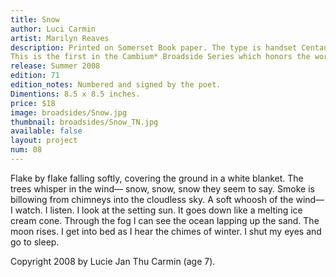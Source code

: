 ```yaml
---
title: Snow
author: Luci Carmin
artist: Marilyn Reaves
description: Printed on Somerset Book paper. The type is handset Centaur, and along with a polymer plate of the brush lettering, was printed using a Vandercook 219 proofing press.
This is the first in the Cambium* Broadside Series which honors the work of young writers and acknowledges the fresh insights of growing minds.
release: Summer 2008
edition: 71
edition_notes: Numbered and signed by the poet.
Dimentions: 8.5 x 8.5 inches.
price: $18
image: broadsides/Snow.jpg
thumbnail: broadsides/Snow_TN.jpg
available: false
layout: project
num: 08
---
```


Flake by flake
falling softly,
covering the ground in a white blanket.
The trees whisper in the wind—
snow, snow, snow they seem to say.
Smoke is billowing from chimneys into the cloudless sky.
A soft whoosh of the wind—
I watch. I listen.
I look at the setting sun.
It goes down
like a melting ice cream cone.
Through the fog I can see the ocean lapping up the sand.
The moon rises.
I get into bed
as I hear the chimes of winter.
I shut my eyes
and go to sleep.

Copyright 2008 by Lucie Jan Thu Carmin (age 7).

